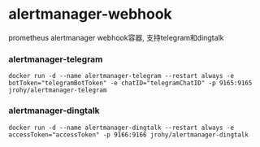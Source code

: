 # alertmanager-webhook
prometheus alertmanager webhook容器, 支持telegram和dingtalk
### alertmanager-telegram
`
docker run -d --name alertmanager-telegram --restart always -e botToken="telegramBotToken" -e chatID="telegramChatID" -p 9165:9165 jrohy/alertmanager-telegram
`

### alertmanager-dingtalk
`
docker run -d --name alertmanager-dingtalk --restart always -e accessToken="accessToken" -p 9166:9166 jrohy/alertmanager-dingtalk
`